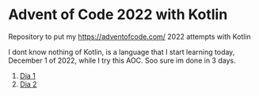 # Advent of Code 2022 with Kotlin

Repository to put my https://adventofcode.com/ 2022 attempts with Kotlin

I dont know nothing of Kotlin, is a language that I start learning today, December 1 of 2022, while I try this AOC. Soo sure im done in 3 days.


1. [Dia 1](01/)
1. [Dia 2](02/)
